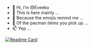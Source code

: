 - 👋 Hi, I’m @Eveeko
- 👀 This is here mainly ...
- 🌱 Because the emojis remind me ...
- 💞️ Of the pacman items you pick up ...
- 📫 Yep ...

[![Readme Card](https://github-readme-stats.vercel.app/api/pin/?username=Eveeko&repo=Towa)](https://github.com/Eveeko/Towa)

